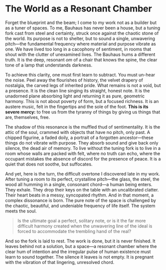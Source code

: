 # The World as a Resonant Chamber

Forget the blueprint and the beam; I come to my work not as a builder but as a tuner of spaces. To me, Bauhaus has never been a house, but a tuning fork cast from steel and certainty, struck once against the chaotic stone of the world. Its purpose is not to shelter, but to sound a single, unwavering pitch—the fundamental frequency where material and purpose vibrate as one. We have lived too long in a cacophony of sentiment, in rooms that shout with the clutter of unexamined lives. The Bauhaus hums a different truth. It is the deep, resonant *om* of a chair that knows the spine, the clear tone of a lamp that understands darkness.

To achieve this clarity, one must first learn to subtract. You must un-hear the noise. Peel away the flourishes of history, the velvet drapery of nostalgia, the carved legs of inherited pride. What remains is not a void, but a presence. It is the clean line singing its straight, honest note. It is the unadorned plane absorbing light and returning it as pure, geometric harmony. This is not about poverty of form, but a focused richness. It is an austere music, felt in the fingertips and the sole of the foot. **This is its severe mercy:** to free us from the tyranny of things by giving us things that are, themselves, free.

The shadow of this resonance is the muffled thud of sentimentality. It is the attic of the soul, crammed with objects that have no pitch, only past. A chipped figurine, a faded doily, a portrait of a forgotten ancestor—these things do not vibrate with purpose. They absorb sound and give back only silence, the dead air of memory. To live without the tuning fork is to live in a room whose walls are packed with felt, where no truth can echo, where the occupant mistakes the absence of discord for the presence of peace. It is a quiet that does not soothe, but suffocates.

And yet, here is the turn, the difficult overtone I discovered late in my work. After tuning a room to its perfect, crystalline pitch—the glass, the steel, the wood all humming in a single, consonant chord—a human being enters. They exhale. They drop their keys on the table with an uncalibrated clatter. Their heart beats in a messy, syncopated rhythm. And in that moment, a complex dissonance is born. The pure note of the space is challenged by the chaotic, beautiful, and undeniable frequency of life itself. The system meets the soul.

> Is the ultimate goal a perfect, solitary note, or is it the far more difficult harmony created when the unwavering line of the ideal is forced to accommodate the trembling hand of the real?

And so the fork is laid to rest. The work is done, but it is never finished. It leaves behind not a solution, but a space—a resonant chamber where the clear hum of intention and the irregular pulse of human existence must learn to sound together. The silence it leaves is not empty. It is pregnant with the vibration of that lingering, unresolved chord.